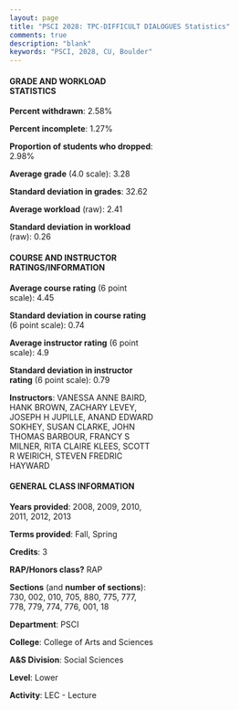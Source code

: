 ```yaml
---
layout: page
title: "PSCI 2028: TPC-DIFFICULT DIALOGUES Statistics"
comments: true
description: "blank"
keywords: "PSCI, 2028, CU, Boulder"
--- 
```

<head>
<script src="https://ajax.googleapis.com/ajax/libs/jquery/2.1.3/jquery.min.js"></script>
<script src="https://dl.dropboxusercontent.com/s/pc42nxpaw1ea4o9/highcharts.js?dl=0"></script>
<!-- <script src="../assets/js/highcharts.js"></script> -->
<style type="text/css">@font-face {
	font-family: "Bebas Neue";
	src: url(https://www.filehosting.org/file/details/544349/BebasNeue%20Regular.otf) format("opentype");
	}
	h1.Bebas { 
		font-family: "Bebas Neue", Verdana, Tahoma;
	}
</style>
</head>
<body>
	<div id="container" style="float: right; width: 45%; height: 88%; margin-left: 2.5%; margin-right: 2.5%;"></div>
	<script language="JavaScript">
		$(document).ready(function() {
		var chart = {type: 'column'};
		var title = {text: 'Grade Distribution'};
		var xAxis = {categories: ['A','B','C','D','F'],crosshair: true};
		var yAxis = {min: 0,title: {text: 'Percentage'}};
		var tooltip = {headerFormat: '<center><b><span style="font-size:20px">{point.key}</span></b></center>',
		               pointFormat: '<td style="padding:0"><b>{point.y:.1f}%</b></td>',
		               footerFormat: '</table>',shared: true,useHTML: true};
		var plotOptions = {column: {pointPadding: 0.0,borderWidth: 0}};  
		var credits = {enabled: false};var series= [{name: 'Percent',data: [37.57,44.07,14.69,2.82,0.85,]}];
		var json = {};
		json.chart = chart;
		json.title = title;
		json.tooltip = tooltip;
		json.xAxis = xAxis;
		json.yAxis = yAxis;  
		json.series = series;
		json.plotOptions = plotOptions;  
		json.credits = credits;
		$('#container').highcharts(json);
	});
	</script>
</body>
			   
#### GRADE AND WORKLOAD STATISTICS

**Percent withdrawn**: 2.58%

**Percent incomplete**: 1.27%

**Proportion of students who dropped**: 2.98%

**Average grade** (4.0 scale): 3.28

**Standard deviation in grades**: 32.62

**Average workload** (raw): 2.41

**Standard deviation in workload** (raw): 0.26

#### COURSE AND INSTRUCTOR RATINGS/INFORMATION

**Average course rating** (6 point scale): 4.45

**Standard deviation in course rating** (6 point scale): 0.74

**Average instructor rating** (6 point scale): 4.9

**Standard deviation in instructor rating** (6 point scale): 0.79

**Instructors**: VANESSA ANNE BAIRD, HANK BROWN, ZACHARY LEVEY, JOSEPH H JUPILLE, ANAND EDWARD SOKHEY, SUSAN CLARKE, JOHN THOMAS BARBOUR, FRANCY S MILNER, RITA CLAIRE KLEES, SCOTT R WEIRICH, STEVEN FREDRIC HAYWARD

#### GENERAL CLASS INFORMATION

**Years provided**: 2008, 2009, 2010, 2011, 2012, 2013

**Terms provided**: Fall, Spring

**Credits**: 3

**RAP/Honors class?** RAP

**Sections** (and **number of sections**): 730, 002, 010, 705, 880, 775, 777, 778, 779, 774, 776, 001, 18

**Department**: PSCI

**College**: College of Arts and Sciences

**A&S Division**: Social Sciences

**Level**: Lower

**Activity**: LEC - Lecture